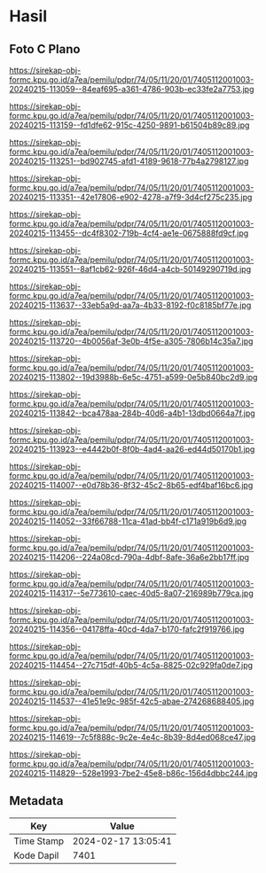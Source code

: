 # Hasil

## Foto C Plano

https://sirekap-obj-formc.kpu.go.id/a7ea/pemilu/pdpr/74/05/11/20/01/7405112001003-20240215-113059--84eaf695-a361-4786-903b-ec33fe2a7753.jpg

https://sirekap-obj-formc.kpu.go.id/a7ea/pemilu/pdpr/74/05/11/20/01/7405112001003-20240215-113159--fd1dfe62-915c-4250-9891-b61504b89c89.jpg

https://sirekap-obj-formc.kpu.go.id/a7ea/pemilu/pdpr/74/05/11/20/01/7405112001003-20240215-113251--bd902745-afd1-4189-9618-77b4a2798127.jpg

https://sirekap-obj-formc.kpu.go.id/a7ea/pemilu/pdpr/74/05/11/20/01/7405112001003-20240215-113351--42e17806-e902-4278-a7f9-3d4cf275c235.jpg

https://sirekap-obj-formc.kpu.go.id/a7ea/pemilu/pdpr/74/05/11/20/01/7405112001003-20240215-113455--dc4f8302-719b-4cf4-ae1e-0675888fd9cf.jpg

https://sirekap-obj-formc.kpu.go.id/a7ea/pemilu/pdpr/74/05/11/20/01/7405112001003-20240215-113551--8af1cb62-926f-46d4-a4cb-50149290719d.jpg

https://sirekap-obj-formc.kpu.go.id/a7ea/pemilu/pdpr/74/05/11/20/01/7405112001003-20240215-113637--33eb5a9d-aa7a-4b33-8192-f0c8185bf77e.jpg

https://sirekap-obj-formc.kpu.go.id/a7ea/pemilu/pdpr/74/05/11/20/01/7405112001003-20240215-113720--4b0056af-3e0b-4f5e-a305-7806b14c35a7.jpg

https://sirekap-obj-formc.kpu.go.id/a7ea/pemilu/pdpr/74/05/11/20/01/7405112001003-20240215-113802--19d3988b-6e5c-4751-a599-0e5b840bc2d9.jpg

https://sirekap-obj-formc.kpu.go.id/a7ea/pemilu/pdpr/74/05/11/20/01/7405112001003-20240215-113842--bca478aa-284b-40d6-a4b1-13dbd0664a7f.jpg

https://sirekap-obj-formc.kpu.go.id/a7ea/pemilu/pdpr/74/05/11/20/01/7405112001003-20240215-113923--e4442b0f-8f0b-4ad4-aa26-ed44d50170b1.jpg

https://sirekap-obj-formc.kpu.go.id/a7ea/pemilu/pdpr/74/05/11/20/01/7405112001003-20240215-114007--e0d78b36-8f32-45c2-8b65-edf4baf16bc6.jpg

https://sirekap-obj-formc.kpu.go.id/a7ea/pemilu/pdpr/74/05/11/20/01/7405112001003-20240215-114052--33f66788-11ca-41ad-bb4f-c171a919b6d9.jpg

https://sirekap-obj-formc.kpu.go.id/a7ea/pemilu/pdpr/74/05/11/20/01/7405112001003-20240215-114206--224a08cd-790a-4dbf-8afe-36a6e2bb17ff.jpg

https://sirekap-obj-formc.kpu.go.id/a7ea/pemilu/pdpr/74/05/11/20/01/7405112001003-20240215-114317--5e773610-caec-40d5-8a07-216989b779ca.jpg

https://sirekap-obj-formc.kpu.go.id/a7ea/pemilu/pdpr/74/05/11/20/01/7405112001003-20240215-114356--04178ffa-40cd-4da7-b170-fafc2f919766.jpg

https://sirekap-obj-formc.kpu.go.id/a7ea/pemilu/pdpr/74/05/11/20/01/7405112001003-20240215-114454--27c715df-40b5-4c5a-8825-02c929fa0de7.jpg

https://sirekap-obj-formc.kpu.go.id/a7ea/pemilu/pdpr/74/05/11/20/01/7405112001003-20240215-114537--41e51e9c-985f-42c5-abae-274268688405.jpg

https://sirekap-obj-formc.kpu.go.id/a7ea/pemilu/pdpr/74/05/11/20/01/7405112001003-20240215-114619--7c5f888c-9c2e-4e4c-8b39-8d4ed068ce47.jpg

https://sirekap-obj-formc.kpu.go.id/a7ea/pemilu/pdpr/74/05/11/20/01/7405112001003-20240215-114829--528e1993-7be2-45e8-b86c-156d4dbbc244.jpg


## Metadata

| Key        | Value               |
| ---------- | ------------------- |
| Time Stamp | 2024-02-17 13:05:41 |
| Kode Dapil | 7401                |



